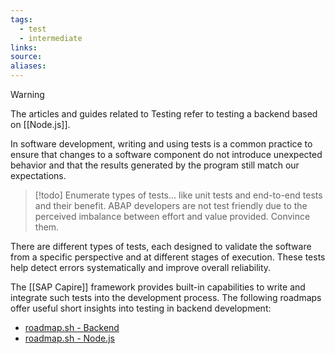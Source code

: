 ```yaml
---
tags:
  - test
  - intermediate
links:
source:
aliases:
---
```


> [!WARNING] 
> The articles and guides related to Testing refer to testing a backend based on [[Node.js]].

In software development, writing and using tests is a common practice to ensure that changes to a software component do not introduce unexpected behavior and that the results generated by the program still match our expectations.

> [!todo] Enumerate types of tests...
> like unit tests and end-to-end tests and their benefit. ABAP developers are not test friendly due to the perceived imbalance between effort and value provided. Convince them.

There are different types of tests, each designed to validate the software from a specific perspective and at different stages of execution. These tests help detect errors systematically and improve overall reliability.

The [[SAP Capire]] framework provides built-in capabilities to write and integrate such tests into the development process.
The following roadmaps offer useful short insights into testing in backend development:
 - [roadmap.sh - Backend](https://roadmap.sh/backend)
 - [roadmap.sh - Node.js](https://roadmap.sh/nodejs)
